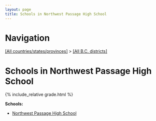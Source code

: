 ```yaml
---
layout: page
title: Schools in Northwest Passage High School
---
```

# Navigation

[[All countries/states/provinces]](../..) > [[All B.C. districts]](..)

# Schools in Northwest Passage High School

{% include_relative grade.html %}

**Schools:**

- [Northwest Passage High School](Northwest_Passage_High_School.md)
